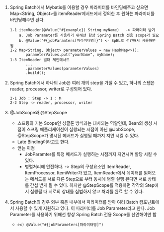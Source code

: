 1.  Spring Batch에서 Mybatis를 이용할 경우 파라미터를 바인딩해주고 싶으면 Map<String, Object>를 itemReader메서드에서
    정의한 후 원하는 파라미터를 바인딩해주면 된다.

        1-1 itemReader(@Value("#{example}) String myName)   -> 파라미터 받기
            a. Job Parameter를 사용하기 위해선 항상 Spring Batch 전용 scope가 필요
            b. @Value("#{jobParamters[파라미터명]}") <- SpEL로 선언해서 사용하면 됨
        1-2 Map<String, Object> parameterValues = new HashMap<>();
               parameterValues.put("yourName", myName);
        1-3 ItemReader 빌더 체인메서드
               ...
               .parameterValues(parameterValues)
               .build();

2.  Spring Batch에서 하나의 Job은 여러 개의 step을 가질 수 있고, 하나의 스텝은 reader, processor, writer로
    구성되어 있다.

        2-1 Job : Step -> 1 : M 
        2-2 Step -> reader, processor, writer

3. @JobScope와 @StepScope
    - 스프링의 기본  Scope인 싱글톤 방식과는 대치되는 역할인데, Bean의 생성 시점이 스프링 애플리케이션이 실행되는 시점이 아닌 @JobScope, @StepScope가 명시된 메서드가 실행될 때까지 지연 시킬 수 있다.
    - Late Binding이라고도 한다.
    - 얻는 이점
      - JobParamter를 특정 메서드가 실행하는 시점까지 지연시켜 할당 시킬 수 있다.
      - 병렬처리에 안전하다. -> Step의 구성요소인 ItemReader, ItemProcessor, ItemWriter가 있고, ItemReader에서 데이터를 읽어오는 메서드를 서로 다른 Step으로 부터 동시에 병렬 실행 된다면 서로 상태를 간섭 받게 될 수 있다. 하지만 @StepScope를 적용하면 각각의 Step에서 실행될 때 서로의 상태를 침범하지 않고 처리를 완료 할 수 있다.

4. Spring Batch의 경우 외부 혹은 내부에서 파라미터를 받아 여러 Batch 컴포넌트에서 사용할 수 있게 지원하고 있다.
이 파라미터를 Job Parameter라고 한다. Job Parameter를 사용하기 위해선 항상 Spring Batch 전용 Scope를 선언해야만 함 
    - `ex) @Value("#{jobParameters[파라미터명]")`
